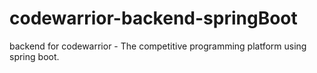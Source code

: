 # codewarrior-backend-springBoot
backend for codewarrior - The competitive programming platform using spring boot.
